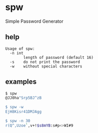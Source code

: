 # spw
Simple Password Generator

## help
```
Usage of spw:
  -n int
    	length of password (default 16)
  -s	do not print the password
  -w	without special characters
```

## examples

```bash
$ spw
@JJ0ha"Srp5BJ^zB

$ spw -w
EjH8Kisr41DMJAgg

$ spw -n 30
r(Q^,Uzoe`,v+!$s8mYB:s#p<>WI#9
```
